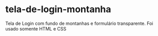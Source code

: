 # tela-de-login-montanha
Tela de Login com fundo de montanhas e formulário transparente.  Foi usado somente HTML e CSS
